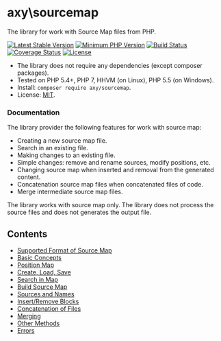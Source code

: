# axy\sourcemap

The library for work with Source Map files from PHP.

[![Latest Stable Version](https://img.shields.io/packagist/v/axy/sourcemap.svg?style=flat-square)](https://packagist.org/packages/axy/sourcemap)
[![Minimum PHP Version](https://img.shields.io/badge/php-%3E%3D%207.3-8892BF.svg?style=flat-square)](https://php.net/)
[![Build Status](https://img.shields.io/travis/axypro/sourcemap/master.svg?style=flat-square)](https://travis-ci.org/axypro/sourcemap)
[![Coverage Status](https://coveralls.io/repos/axypro/sourcemap/badge.svg?branch=master&service=github)](https://coveralls.io/github/axypro/sourcemap?branch=master)
[![License](https://poser.pugx.org/axy/sourcemap/license)](LICENSE)

* The library does not require any dependencies (except composer packages).
* Tested on PHP 5.4+, PHP 7, HHVM (on Linux), PHP 5.5 (on Windows).
* Install: `composer require axy/sourcemap`.
* License: [MIT](LICENSE).

### Documentation

The library provider the following features for work with source map:

* Creating a new source map file.
* Search in an existing file.
* Making changes to an existing file.
* Simple changes: remove and rename sources, modify positions, etc.
* Changing source map when inserted and removal from the generated content.
* Concatenation source map files when concatenated files of code.
* Merge intermediate source map files.

The library works with source map only.
The library does not process the source files and does not generates the output file.

## Contents

* [Supported Format of Source Map](doc/format.md)
* [Basic Concepts](doc/concepts.md)
* [Position Map](doc/PosMap.md)
* [Create, Load, Save](doc/common.md)
* [Search in Map](doc/search.md)
* [Build Source Map](doc/build.md)
* [Sources and Names](doc/sources.md)
* [Insert/Remove Blocks](doc/blocks.md)
* [Concatenation of Files](doc/concat.md)
* [Merging](doc/merge.md)
* [Other Methods](doc/other.md)
* [Errors](doc/errors.md)
